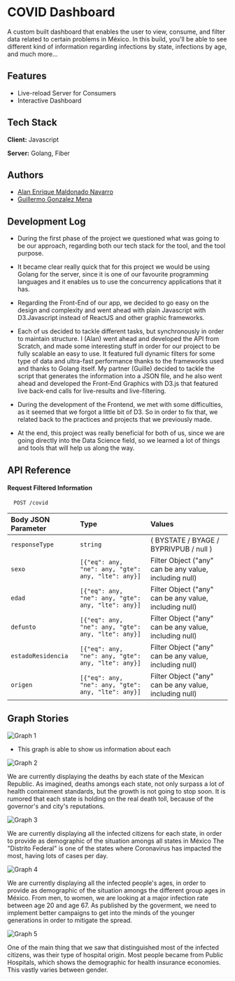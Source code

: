 # COVID Dashboard

A custom built dashboard that enables the user to view, consume, and filter data related to certain problems in México.
In this build, you'll be able to see different kind of information regarding infections by state, infections by age, and much more...

## Features

- Live-reload Server for Consumers
- Interactive Dashboard

## Tech Stack

**Client:** Javascript

**Server:** Golang, Fiber

## Authors

- [Alan Enrique Maldonado Navarro](https://www.github.com/n3m)
- [Guillermo Gonzalez Mena](https://www.github.com/GG-kun)

## Development Log

- During the first phase of the project we questioned what was going to be our approach, regarding both our tech stack for the tool, and the tool purpose.

- It became clear really quick that for this project we would be using Golang for the server, since it is one of our favourite programming languages and it enables us to use the concurrency applications that it has.

- Regarding the Front-End of our app, we decided to go easy on the design and complexity and went ahead with plain Javascript with D3.Javascript instead of ReactJS and other graphic frameworks.

- Each of us decided to tackle different tasks, but synchronously in order to maintain structure. I (Alan) went ahead and developed the API from Scratch, and made some interesting stuff in order for our project to be fully scalable an easy to use. It featured full dynamic filters for some type of data and ultra-fast performance thanks to the frameworks used and thanks to Golang itself. My partner (Guille) decided to tackle the script that generates the information into a JSON file, and he also went ahead and developed the Front-End Graphics with D3.js that featured live back-end calls for live-results and live-filtering.

- During the development of the Frontend, we met with some difficulties, as it seemed that we forgot a little bit of D3. So in order to fix that, we related back to the practices and projects that we previously made.

- At the end, this project was really beneficial for both of us, since we are going directly into the Data Science field, so we learned a lot of things and tools that will help us along the way.

## API Reference

#### Request Filtered Information

```http
  POST /covid
```

| Body JSON Parameter | Type                                               | Values                                                 |
| :------------------ | :------------------------------------------------- | :----------------------------------------------------- |
| `responseType`      | `string`                                           | ( BYSTATE / BYAGE / BYPRIVPUB / null )                 |
| `sexo`              | `[{"eq": any, "ne": any, "gte": any, "lte": any}]` | Filter Object ("any" can be any value, including null) |
| `edad`              | `[{"eq": any, "ne": any, "gte": any, "lte": any}]` | Filter Object ("any" can be any value, including null) |
| `defunto`           | `[{"eq": any, "ne": any, "gte": any, "lte": any}]` | Filter Object ("any" can be any value, including null) |
| `estadoResidencia`  | `[{"eq": any, "ne": any, "gte": any, "lte": any}]` | Filter Object ("any" can be any value, including null) |
| `origen`            | `[{"eq": any, "ne": any, "gte": any, "lte": any}]` | Filter Object ("any" can be any value, including null) |

## Graph Stories

![Graph 1](https://via.placeholder.com/468x300?text=App+Screenshot+Here)

- This graph is able to show us information about each

![Graph 2](https://via.placeholder.com/468x300?text=App+Screenshot+Here)

We are currently displaying the deaths by each state of the Mexican Republic.
As imagined, deaths amongs each state, not only surpass a lot of health containment standards, but the growth is not going to stop soon.
It is rumored that each state is holding on the real death toll, because of the governor's and city's reputations.

![Graph 3](https://via.placeholder.com/468x300?text=App+Screenshot+Here)

We are currently displaying all the infected citizens for each state, in order to provide as demographic of the situation amongs all states in México
The "Distrito Federal" is one of the states where Coronavirus has impacted the most, having lots of cases per day.

![Graph 4](https://via.placeholder.com/468x300?text=App+Screenshot+Here)

We are currently displaying all the infected people's ages, in order to provide as demographic of the situation amongs the different group ages in México.
From men, to women, we are looking at a major infection rate between age 20 and age 67.
As published by the goverment, we need to implement better campaigns to get into the minds of the younger generations in order to mitigate the spread.

![Graph 5](https://via.placeholder.com/468x300?text=App+Screenshot+Here)

One of the main thing that we saw that distinguished most of the infected citizens, was their type of hospital origin.
Most people became from Public Hospitals, which shows the demographic for health insurance economies.
This vastly varies between gender.
